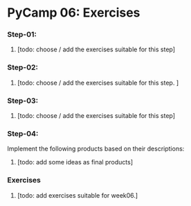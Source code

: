 # PyCamp 06: Exercises

### Step-01:

1. [todo: choose / add the exercises suitable for this step]


### Step-02:

1. [todo: choose / add the exercises suitable for this step. ]


### Step-03:

1. [todo: choose / add the exercises suitable for this step]

### Step-04:

Implement the following products based on their descriptions:

1. [todo: add some ideas as final products]


### Exercises

1. [todo: add exercises suitable for week06.]